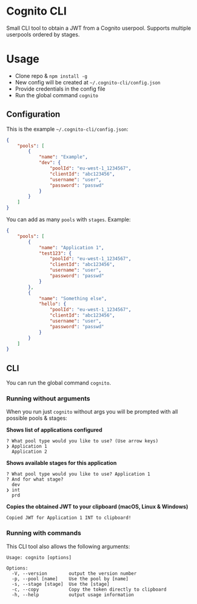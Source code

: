 # Cognito CLI
Small CLI tool to obtain a JWT from a Cognito userpool. Supports multiple userpools ordered by stages.

# Usage
* Clone repo & `npm install -g`
* New config will be created at `~/.cognito-cli/config.json`
* Provide credentials in the config file
* Run the global command `cognito`

## Configuration
This is the example `~/.cognito-cli/config.json`:
```JSON
{
    "pools": [
        {
            "name": "Example",
            "dev": {
                "poolId": "eu-west-1_1234567",
                "clientId": "abc123456",
                "username": "user",
                "password": "passwd"
            }
        }
    ]
}
```
You can add as many `pools` with `stages`. Example:
```JSON
{
    "pools": [
        {
            "name": "Application 1",
            "test123": {
                "poolId": "eu-west-1_1234567",
                "clientId": "abc123456",
                "username": "user",
                "password": "passwd"
            }
        },
        {
            "name": "Something else",
            "hello": {
                "poolId": "eu-west-1_1234567",
                "clientId": "abc123456",
                "username": "user",
                "password": "passwd"
            }
        }
    ]
}
```

## CLI
You can run the global command `cognito`.

### Running without arguments
When you run just `cognito` without args you will be prompted with all possible pools & stages:

**Shows list of applications configured**
```
? What pool type would you like to use? (Use arrow keys)
❯ Application 1
  Application 2
```

**Shows available stages for this application**
```
? What pool type would you like to use? Application 1
? And for what stage?
  dev
❯ int
  prd
```

**Copies the obtained JWT to your clipboard (macOS, Linux & Windows)** 
```
Copied JWT for Application 1 INT to clipboard!
```

### Running with commands
This CLI tool also allows the following arguments:
```
Usage: cognito [options]

Options:
  -V, --version        output the version number
  -p, --pool [name]    Use the pool by [name]
  -s, --stage [stage]  Use the [stage]
  -c, --copy           Copy the token directly to clipboard
  -h, --help           output usage information
```